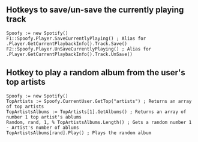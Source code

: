 ## Hotkeys to save/un-save the currently playing track
```
Spoofy := new Spotify()
F1::Spoofy.Player.SaveCurrentlyPlaying() ; Alias for .Player.GetCurrentPlaybackInfo().Track.Save()
F2::Spoofy.Player.UnSaveCurrentlyPlaying() ; Alias for .Player.GetCurrentPlaybackInfo().Track.UnSave()
```
## Hotkey to play a random album from the user's top artists
```
Spoofy := new Spotify()
TopArtists := Spoofy.CurrentUser.GetTop("artists") ; Returns an array of top artists
TopArtistsAlbums := TopArtists[1].GetAlbums() ; Returns an array of number 1 top artist's ablums
Random, rand, 1, % TopArtistsAlbums.Length() ; Gets a random number 1 - Artist's number of ablums
TopArtistsAlbums[rand].Play() ; Plays the random album
```